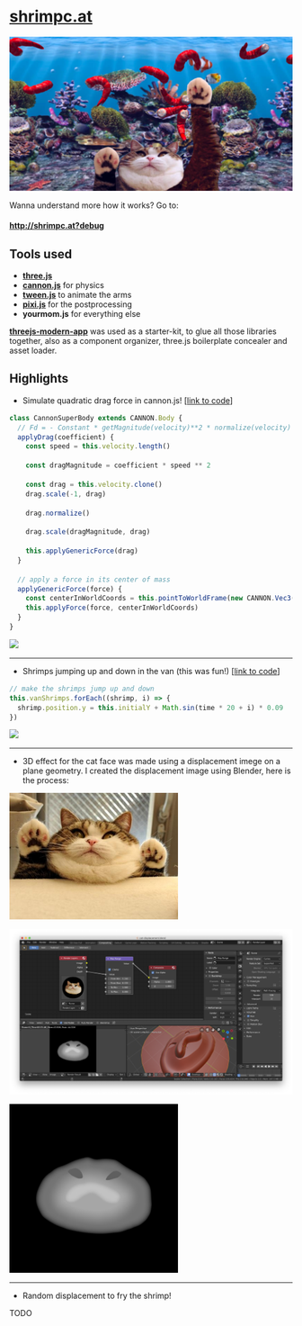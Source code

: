 # [shrimpc.at](http://shrimpc.at)

[![screenshot](public/assets/screenshot.jpg)](http://shrimpc.at)

Wanna understand more how it works? Go to:

#### http://shrimpc.at?debug

## Tools used

- [**three.js**](https://github.com/mrdoob/three.js/)
- [**cannon.js**](https://github.com/schteppe/cannon.js) for physics
- [**tween.js**](https://github.com/tweenjs/tween.js/) to animate the arms
- [**pixi.js**](https://github.com/pixijs/pixi.js) for the postprocessing
- **yourmom.js** for everything else

[**threejs-modern-app**](https://github.com/marcofugaro/threejs-modern-app) was used as a starter-kit, to glue all those libraries together, also as a component organizer, three.js boilerplate concealer and asset loader.

## Highlights

- Simulate quadratic drag force in cannon.js! [[link to code](https://github.com/marcofugaro/shrimpc.at/blob/master/src/lib/CannonSuperBody.js)]

```js
class CannonSuperBody extends CANNON.Body {
  // Fd = - Constant * getMagnitude(velocity)**2 * normalize(velocity)
  applyDrag(coefficient) {
    const speed = this.velocity.length()

    const dragMagnitude = coefficient * speed ** 2

    const drag = this.velocity.clone()
    drag.scale(-1, drag)

    drag.normalize()

    drag.scale(dragMagnitude, drag)

    this.applyGenericForce(drag)
  }

  // apply a force in its center of mass
  applyGenericForce(force) {
    const centerInWorldCoords = this.pointToWorldFrame(new CANNON.Vec3())
    this.applyForce(force, centerInWorldCoords)
  }
}
```

<img src="screenshots/drag-force.gif" width="500">

---

- Shrimps jumping up and down in the van (this was fun!) [[link to code](https://github.com/marcofugaro/shrimpc.at/blob/b6651e24c0cea9c0b1149426640f3f106902c336/src/scene/Van.js#L101-L110)]

```js
// make the shrimps jump up and down
this.vanShrimps.forEach((shrimp, i) => {
  shrimp.position.y = this.initialY + Math.sin(time * 20 + i) * 0.09
})
```

<img src="screenshots/happy.gif" width="500">

---

- 3D effect for the cat face was made using a displacement imege on a plane geometry. I created the displacement image using Blender, here is the process:

<img src="design/original-fat-cat.jpg" width="300">

![](screenshots/blender.png)

<img src="public/assets/cat-head-displacement.png" width="300">

---

- Random displacement to fry the shrimp!

TODO
